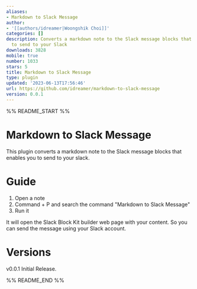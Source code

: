 ```yaml
---
aliases:
- Markdown to Slack Message
author:
- '[[authors/idreamer|Woongshik Choi]]'
categories: []
description: Converts a markdown note to the Slack message blocks that enable you
  to send to your Slack
downloads: 3828
mobile: true
number: 1033
stars: 5
title: Markdown to Slack Message
type: plugin
updated: '2023-06-13T17:56:46'
url: https://github.com/idreamer/markdown-to-slack-message
version: 0.0.1
---
```


%% README_START %%

# Markdown to Slack Message

This plugin converts a markdown note to the Slack message blocks that enables you to send to your slack.

# Guide

1. Open a note
2. Command + P and search the command "Markdown to Slack Message"
3. Run it

It will open the Slack Block Kit builder web page with your content. So you can send the message using your Slack account.

# Versions

v0.0.1
Initial Release.


%% README_END %%